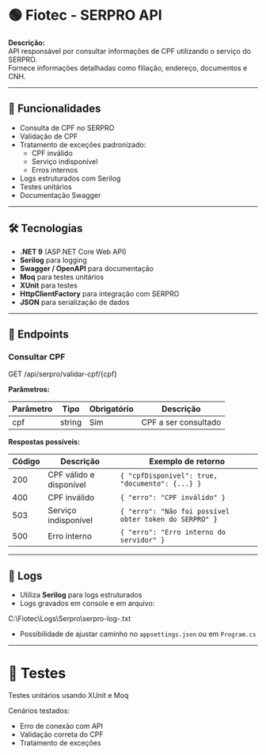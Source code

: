 # 🟢 Fiotec - SERPRO API

**Descrição:**  
API responsável por consultar informações de CPF utilizando o serviço do SERPRO.  
Fornece informações detalhadas como filiação, endereço, documentos e CNH.

---

## 📌 Funcionalidades

- Consulta de CPF no SERPRO
- Validação de CPF
- Tratamento de exceções padronizado:
  - CPF inválido
  - Serviço indisponível
  - Erros internos
- Logs estruturados com Serilog
- Testes unitários 
- Documentação Swagger

---

## 🛠 Tecnologias

- **.NET 9** (ASP.NET Core Web API)
- **Serilog** para logging
- **Swagger / OpenAPI** para documentação
- **Moq** para testes unitários
- **XUnit** para testes
- **HttpClientFactory** para integração com SERPRO
- **JSON** para serialização de dados

---

## 🚀 Endpoints

### **Consultar CPF**

GET /api/serpro/validar-cpf/{cpf}


**Parâmetros:**  

| Parâmetro | Tipo   | Obrigatório | Descrição                 |
|-----------|--------|-------------|---------------------------|
| cpf       | string | Sim         | CPF a ser consultado      |

**Respostas possíveis:**

| Código | Descrição                   | Exemplo de retorno |
|--------|-----------------------------|------------------|
| 200    | CPF válido e disponível      | `{ "cpfDisponivel": true, "documento": {...} }` |
| 400    | CPF inválido                 | `{ "erro": "CPF inválido" }` |
| 503    | Serviço indisponível         | `{ "erro": "Não foi possível obter token do SERPRO" }` |
| 500    | Erro interno                 | `{ "erro": "Erro interno do servidor" }` |

---


## 📖 Logs

- Utiliza **Serilog** para logs estruturados
- Logs gravados em console e em arquivo:
  
C:\Fiotec\Logs\Serpro\serpro-log-<DATA>.txt

- Possibilidade de ajustar caminho no `appsettings.json` ou em `Program.cs`

---

# 🧪 Testes

Testes unitários usando XUnit e Moq

Cenários testados:
- Erro de conexão com API
- Validação correta do CPF
- Tratamento de exceções
